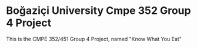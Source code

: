 # Boğaziçi University Cmpe 352 Group 4 Project
This is the CMPE 352/451 Group 4 Project, named "Know What You Eat"
